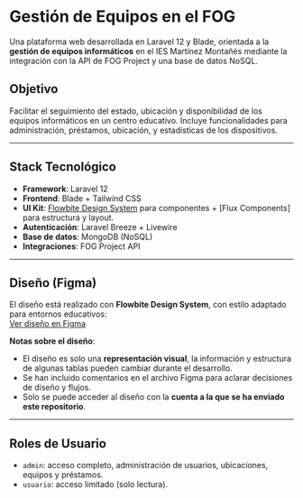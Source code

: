 # Gestión de Equipos en el FOG

Una plataforma web desarrollada en Laravel 12 y Blade, orientada a la **gestión de equipos informáticos** en el IES Martínez Montañés mediante la integración con la API de FOG Project y una base de datos NoSQL.

## Objetivo

Facilitar el seguimiento del estado, ubicación y disponibilidad de los equipos informáticos en un centro educativo. Incluye funcionalidades para administración, préstamos, ubicación, y estadísticas de los dispositivos.

---

## Stack Tecnológico

- **Framework**: Laravel 12
- **Frontend**: Blade + Tailwind CSS
- **UI Kit**: [Flowbite Design System](https://flowbite.com/design-system/) para componentes + [Flux Components] para estructura y layout.
- **Autenticación**: Laravel Breeze + Livewire
- **Base de datos**: MongoDB (NoSQL)
- **Integraciones**: FOG Project API

---

## Diseño (Figma)

El diseño está realizado con **Flowbite Design System**, con estilo adaptado para entornos educativos:  
[Ver diseño en Figma](https://www.figma.com/design/fuh7QpJ1Vj1HFaXcG0GgsU/FCT-Proyecto---Pablo-Ram%C3%ADrez-Oria?node-id=1103-1766&t=FrrVM63McBlIXTqs-1)

**Notas sobre el diseño**:
- El diseño es solo una **representación visual**, la información y estructura de algunas tablas pueden cambiar durante el desarrollo.
- Se han incluido comentarios en el archivo Figma para aclarar decisiones de diseño y flujos.
- Solo se puede acceder al diseño con la **cuenta a la que se ha enviado este repositorio**.

---

## Roles de Usuario

- `admin`: acceso completo, administración de usuarios, ubicaciones, equipos y préstamos.
- `usuario`: acceso limitado (solo lectura).
